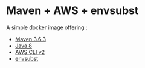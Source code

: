 # Maven + AWS + envsubst

A simple docker image offering : 

* [Maven 3.6.3](https://maven.apache.org/)
* [Java 8](https://fr.wikipedia.org/wiki/Java_(langage)#Java_SE_8)
* [AWS CLI v2](https://docs.aws.amazon.com/fr_fr/cli/latest/userguide/cli-chap-welcome.html)
* [envsubst](https://www.gnu.org/software/gettext/manual/html_node/envsubst-Invocation.html)

